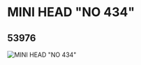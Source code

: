 # MINI HEAD "NO 434"
## 53976
![MINI HEAD "NO 434"](https://lc-www-live-s.legocdn.com/media/bricks/5/2/4276756.jpg)